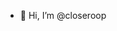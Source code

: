 - 👋 Hi, I’m @closeroop

<!---
closeroop/closeroop is a ✨ special ✨ repository because its `README.md` (this file) appears on your GitHub profile.
You can click the Preview link to take a look at your changes.
--->
